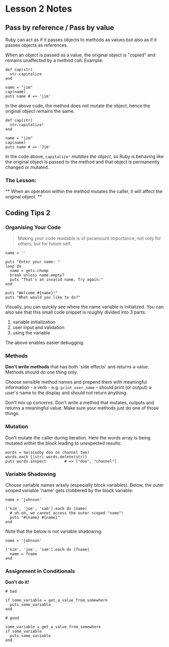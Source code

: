 # Lesson 2 Notes

## Pass by reference / Pass by value

Ruby can act as if it passes objects to methods as values but also as if it passes objects as references.

When an object is passed as a value, the original object is "copied" and remains unaffected by a method call. Example:

```
def cap(str)
  str.capitalize
end

name = "jim"
cap(name)
puts name # => 'jim'
```

In the above code, the method does not mutate the object, hence the original object remains the same.

```
def cap(str)
  str.capitalize!
end

name = "jim"
cap(name)
puts name # => 'Jim'
```

In the code above, ```capitalize!``` *mutates the object*, so Ruby is behaving like the original object is passed to the method and that object is permanently changed or mutated.

### The Lesson:

** When an operation within the method mutates the caller, it will affect the original object. **

## Coding Tips 2

### Organising Your Code

> Making your code readable is of paramount importance, not only for others, but for future self.

```
name = ''

puts "Enter your name: "
loop do
  name = gets.chomp
  break unless name.empty?
  puts "That's an invalid name. Try again:"
end

puts "Welcome #{name}!"
puts "What would you like to do?"
```

Visually, you can quickly see where the name variable is initialized. You can
also see that this small code snippet is roughly divided into 3 parts:

1. variable initialization
2. user input and validation
3. using the variable

The above enables easier debugging.

### Methods

**Don't write methods** that has both 'side effects' and returns a value. Methods
should do one thing only.

Choose sensible method names and prepend them with meaningful information - a verb -
e.g. ```print_user_name``` - should print (or output) a user's name to the display
and should not return anything.

Don't mix up concerns. Don't write a method that mutates, outputs and returns a
meaningful value. Make sure your methods just do one of those things.

### Mutation

Don't mutate the caller during iteration. Here the words array is being mutated
*within* the block leading to unexpected results:

```
words = %w(scooby doo on channel two)
words.each {|str| words.delete(str)}
puts words.inspect        # => ["doo", "channel"]
```

### Variable Shadowing

Choose variable names wisely (especially block variables). Below, the outer
scoped variable 'name' gets clobbered by the block variable:

```
name = 'johnson'

['kim', 'joe', 'sam'].each do |name|
  # uh-oh, we cannot access the outer scoped "name"!
  puts "#{name} #{name}"
end
```

Note that the below is not variable shadowing:

```
name = 'johnson'

['kim', 'joe', 'sam'].each do |fname|
  name = fname
end
```

### Assignment in Conditionals

**Don't do it!**

```
# bad

if some_variable = get_a_value_from_somewhere
  puts some_variable
end

# good

some_variable = get_a_value_from_somewhere
if some_variable
  puts some_variable
end
```
